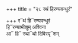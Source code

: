 +++
title = "२८ रथं हिरण्यवन्धुरं"

+++
र᳓थं हि᳓रण्यवन्धुरं  
हि᳓रण्याभीशुम् अश्विना  
आ᳓ हि᳓ स्था᳓थो दिविस्पृ᳓शम्